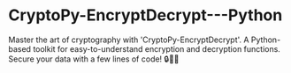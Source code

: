 # CryptoPy-EncryptDecrypt---Python
Master the art of cryptography with 'CryptoPy-EncryptDecrypt'. A Python-based toolkit for easy-to-understand encryption and decryption functions. Secure your data with a few lines of code! 🔒🐍💡
